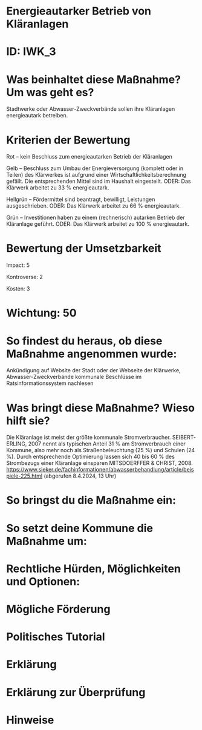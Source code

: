 # Energieautarker Betrieb von Kläranlagen 
# ID: IWK_3
# Was beinhaltet diese Maßnahme? Um was geht es?

Stadtwerke oder Abwasser-Zweckverbände sollen ihre Kläranlagen energieautark betreiben.

# Kriterien der Bewertung

Rot – kein Beschluss zum energieautarken Betrieb der Kläranlagen

Gelb – Beschluss zum Umbau der Energieversorgung (komplett oder in Teilen) des Klärwerkes ist aufgrund einer Wirtschaftlichkeitsberechnung gefällt. Die entsprechenden Mittel sind im Haushalt eingestellt. ODER: Das Klärwerk arbeitet zu 33 % energieautark.

Hellgrün – Fördermittel sind beantragt, bewilligt, Leistungen ausgeschrieben. ODER: Das Klärwerk arbeitet zu 66 % energieautark.

Grün – Investitionen haben zu einem (rechnerisch) autarken Betrieb der Kläranlage geführt. ODER: Das Klärwerk arbeitet zu 100 % energieautark.

# Bewertung der Umsetzbarkeit

Impact: 5

Kontroverse: 2

Kosten: 3
# Wichtung: 50

# So findest du heraus, ob diese Maßnahme angenommen wurde:
Ankündigung auf Website der Stadt oder der Webseite der Klärwerke, Abwasser-Zweckverbände
kommunale Beschlüsse im Ratsinformationssystem nachlesen

# Was bringt diese Maßnahme? Wieso hilft sie?
Die Kläranlage ist meist der größte kommunale Stromverbraucher. SEIBERT-ERLING, 2007 nennt als typischen Anteil 31 % am Stromverbrauch einer Kommune, also mehr noch als Straßenbeleuchtung (25 %) und Schulen (24 %). Durch entsprechende Optimierung lassen sich 40 bis 60 % des Strombezugs einer Kläranlage einsparen MITSDOERFFER & CHRIST, 2008. https://www.sieker.de/fachinformationen/abwasserbehandlung/article/beispiele-225.html (abgerufen 8.4.2024, 13 Uhr)

# So bringst du die Maßnahme ein:

# So setzt deine Kommune die Maßnahme um:

# Rechtliche Hürden, Möglichkeiten und Optionen:

# Mögliche Förderung

# Politisches Tutorial

# Erklärung

# Erklärung zur Überprüfung

# Hinweise
